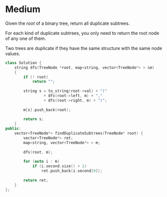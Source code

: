 # Medium

Given the $root$ of a binary tree, return all duplicate subtrees.

For each kind of duplicate subtrees, you only need to return the root node of any one of them.

Two trees are duplicate if they have the same structure with the same node values.

```cpp
class Solution {
    string dfs(TreeNode *root, map<string, vector<TreeNode*> > &m)
    {
        if (! root)
            return "";
        
        string s = to_string(root->val) + "("
                 + dfs(root->left, m) + ","
                 + dfs(root->right, m) + ")";
        
        m[s].push_back(root);
        
        return s;
    }
public:
    vector<TreeNode*> findDuplicateSubtrees(TreeNode* root) {
        vector<TreeNode*> ret;
        map<string, vector<TreeNode*> > m;
        
        dfs(root, m);
        
        for (auto i : m)
            if (i.second.size() > 1)
                ret.push_back(i.second[0]);
        
        return ret;
    }
};
```
